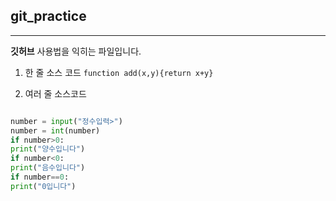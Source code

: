 ## git_practice

*** 
**깃허브** 사용법을 익히는 파일입니다.


1. 한 줄 소스 코드
`function add(x,y){return x+y}`

2. 여러 줄 소스코드
```python

number = input("정수입력>")
number = int(number)
if number>0: 
print("양수입니다")
if number<0: 
print("음수입니다") 
if number==0: 
print("0입니다")

```

